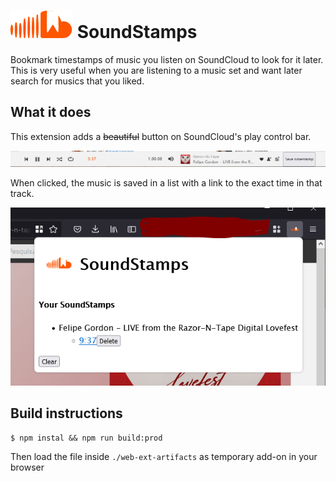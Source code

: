 # ![SoundStamps](assets/icons/sound_icon.svg) SoundStamps

Bookmark timestamps of music you listen on SoundCloud to look for it later. This is very useful when you are listening to a music set and want later search for musics that you liked.

## What it does

This extension adds a ~~beautiful~~ button on SoundCloud's play control bar.

![Beautiful  Button](assets/images/beautiful_btn.png)

When clicked, the music is saved in a list with a link to the exact time in that track.

![Popup](assets/images/popup.png)

## Build instructions

```
$ npm instal && npm run build:prod
```

Then load the file inside `./web-ext-artifacts` as temporary add-on in your browser
